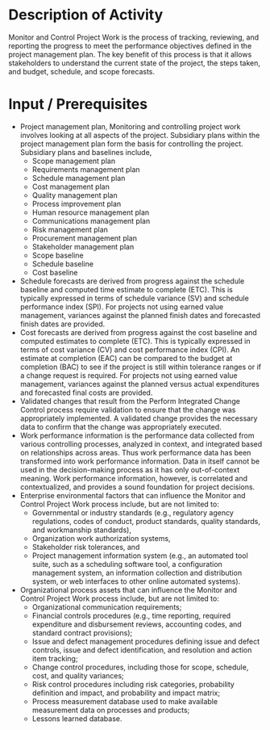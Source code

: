 # Description of Activity
Monitor and Control Project Work is the process of tracking, reviewing, and reporting the progress to meet the performance objectives defined in the project management plan. The key benefit of this process is that it allows stakeholders to understand the current state of the project, the steps taken, and budget, schedule, and scope forecasts.

# Input / Prerequisites
* Project management plan, Monitoring and controlling project work involves looking at all aspects of the project. Subsidiary plans within the project management plan form the basis for controlling the project. Subsidiary plans and baselines include,
	* Scope management plan
	* Requirements management plan
	* Schedule management plan
	* Cost management plan
	* Quality management plan
	* Process improvement plan
	* Human resource management plan
	* Communications management plan
	* Risk management plan
	* Procurement management plan
	* Stakeholder management plan
	* Scope baseline
	* Schedule baseline
	* Cost baseline 
* Schedule forecasts are derived from progress against the schedule baseline and computed time estimate to complete (ETC). This is typically expressed in terms of schedule variance (SV) and schedule performance index (SPI). For projects not using earned value management, variances against the planned finish dates and forecasted finish dates are provided.
* Cost forecasts are derived from progress against the cost baseline and computed estimates to complete (ETC). This is typically expressed in terms of cost variance (CV) and cost performance index (CPI). An estimate at completion (EAC) can be compared to the budget at completion (BAC) to see if the project is still within tolerance ranges or if a change request is required. For projects not using earned value management, variances against the planned versus actual expenditures and forecasted final costs are provided.
* Validated changes that result from the Perform Integrated Change Control process require validation to ensure that the change was appropriately implemented. A validated change provides the necessary data to confirm that the change was appropriately executed.
* Work performance information is the performance data collected from various controlling processes, analyzed in context, and integrated based on relationships across areas. Thus work performance data has been transformed into work performance information. Data in itself cannot be used in the decision-making process as it has only out-of-context meaning. Work performance information, however, is correlated and contextualized, and provides a sound foundation for project decisions.
* Enterprise environmental factors that can influence the Monitor and Control Project Work process include, but are not limited to:
	* Governmental or industry standards (e.g., regulatory agency regulations, codes of conduct, product
standards, quality standards, and workmanship standards),
	* Organization work authorization systems,
	* Stakeholder risk tolerances, and
	* Project management information system (e.g., an automated tool suite, such as a scheduling software tool, a configuration management system, an information collection and distribution system, or web interfaces to other online automated systems).
* Organizational process assets that can influence the Monitor and Control Project Work process include, but are not limited to: 
	* Organizational communication requirements;
	* Financial controls procedures (e.g., time reporting, required expenditure and disbursement reviews, accounting codes, and standard contract provisions);
	* Issue and defect management procedures defining issue and defect controls, issue and defect identification, and resolution and action item tracking;
	* Change control procedures, including those for scope, schedule, cost, and quality variances;
	* Risk control procedures including risk categories, probability definition and impact, and probability and impact matrix;
	* Process measurement database used to make available measurement data on processes and products; 
	* Lessons learned database.